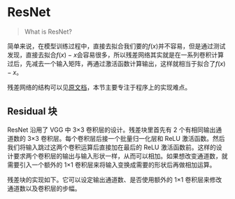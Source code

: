 # ResNet

> What is ResNet?

简单来说，在模型训练过程中，直接去拟合我们要的$f(x)$并不容易，但是通过测试发现，直接去拟合$f(x)-x$会容易很多，所以残差网络其实就是在一系列卷积计算过后，先减去一个输入矩阵，再通过激活函数计算输出，这样就相当于拟合了$f(x)-x$。

残差网络的结构可以见[原文档](https://tangshusen.me/Dive-into-DL-PyTorch/#/chapter05_CNN/5.11_resnet?id=_511-%e6%ae%8b%e5%b7%ae%e7%bd%91%e7%bb%9c%ef%bc%88resnet%ef%bc%89)，本节主要专注于程序上的实现难点。

## Residual 块

ResNet 沿用了 VGG 中 3×3 卷积层的设计。残差块里首先有 2 个有相同输出通道数的 3×3 卷积层。每个卷积层后接一个批量归一化层和 ReLU 激活函数。然后我们将输入跳过这两个卷积运算后直接加在最后的 ReLU 激活函数前。这样的设计要求两个卷积层的输出与输入形状一样，从而可以相加。如果想改变通道数，就需要引入一个额外的 1×1 卷积层来将输入变换成需要的形状后再做相加运算。

残差块的实现如下。它可以设定输出通道数、是否使用额外的 1×1 卷积层来修改通道数以及卷积层的步幅。

